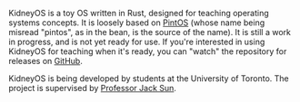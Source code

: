 KidneyOS is a toy OS written in Rust, designed for teaching operating systems concepts. It is loosely based on [PintOS](https://pintos-os.org/) (whose name being misread "pintos", as in the bean, is the source of the name). It is still a work in progress, and is not yet ready for use. If you're interested in using KidneyOS for teaching when it's ready, you can "watch" the repository for releases on [GitHub](https://github.com/KidneyOS/KidneyOS).

KidneyOS is being developed by students at the University of Toronto. The project is supervised by [Professor Jack Sun](https://www.cs.toronto.edu/~sunk/).
